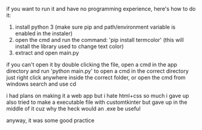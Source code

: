 if you want to run it and have no programming experience, here's how to do it:

1. install python 3 (make sure pip and path/environment variable is enabled in the instaler)
2. open the cmd and run the command: 'pip install termcolor' (this will install the library used to change text color)
3. extract and open main.py

if you can't open it by double clicking the file, open a cmd in the app directory and run 'python main.py'
to open a cmd in the correct directory just right click anywhere inside the correct folder, or open the cmd from windows search and use cd <path to folder>



i had plans on making it a web app but i hate html+css so much i gave up
also tried to make a executable file with customtkinter but gave up in the middle of it cuz why the heck would an .exe be useful

anyway, it was some good practice 

